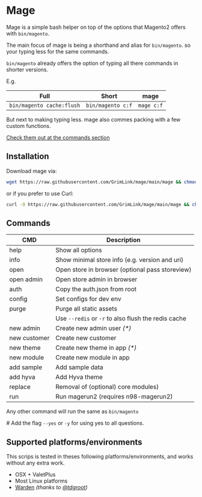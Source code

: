 # Mage

Mage is a simple bash helper
on top of the options that Magento2 offers with `bin/magento`.

The main focus of mage is being a shorthand and alias for `bin/magento`.
so your typing less for the same commands.

`bin/magento` already offers the option of typing all there commands
in shorter versions.

E.g.

| Full                      | Short             | mage       |
| ------------------------- | ----------------- | ---------- |
| `bin/magento cache:flush` | `bin/magento c:f` | `mage c:f` |

But next to making typing less.
mage also commes packing with a few custom functions.

[Check them out at the commands section](#commands)

## Installation

Download mage via:

```bash
wget https://raw.githubusercontent.com/GrimLink/mage/main/mage && chmod +x mage
```

or if you prefer to use Curl:

```bash
curl -O https://raw.githubusercontent.com/GrimLink/mage/main/mage && chmod +x mage
```

## Commands

| CMD          | Description                                         |
| ------------ | --------------------------------------------------- |
| help         | Show all options                                    |
| info         | Show minimal store info (e.g. version and uri)      |
| open         | Open store in browser (optional pass storeview)     |
| open admin   | Open store admin in browser                         |
| auth         | Copy the auth.json from root                        |
| config       | Set configs for dev env                             |
| purge        | Purge all static assets                             |
|              | Use `--redis` or `-r` to also flush the redis cache |
| new admin    | Create new admin user _(*)_                         |
| new customer | Create new customer                                 |
| new theme    | Create new theme in app _(*)_                       |
| new module   | Create new module in app                            |
| add sample   | Add sample data                                     |
| add hyva     | Add Hyva theme                                      |
| replace      | Removal of (optional) core modules)                 |
| run          | Run magerun2 (requires n98-magerun2)                |

Any other command will run the same as `bin/magento`

_#_ Add the flag `--yes` or `-y` for using yes to all questions.

## Supported platforms/environments

This scrips is tested in theses following platforms/environments,
and works without any extra work.

- OSX + ValetPlus
- Most Linux platforms
- [Warden](https://github.com/davidalger/warden) _(thanks to [@tdgroot](https://github.com/tdgroot))_
